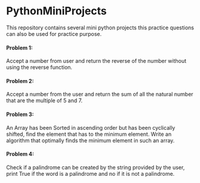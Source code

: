 # PythonMiniProjects

This repository contains several mini python projects this practice questions can also be used for practice purpose.

#### Problem 1: 
Accept a number from user and return the reverse of the number without using the reverse function.

#### Problem 2:
Accept a number from the user and return the sum of all the natural number that are the multiple of 5 and 7.

#### Problem 3:
An Array has been Sorted in ascending order but has been cyclically shifted, find the element that has to the minimum element. Write an algorithm that optimally finds the minimum element in such an array.

#### Problem 4:
Check if a palindrome can be created by the string provided by the user, print True if the word is a palindrome and no if it is not a palindrome.

